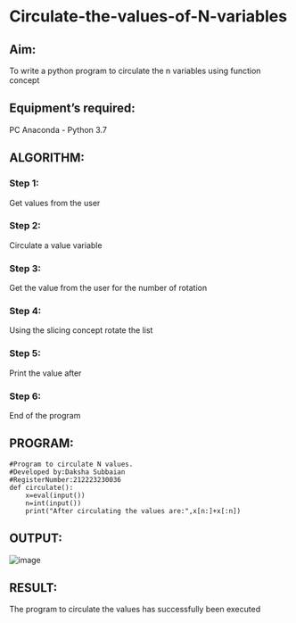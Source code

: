# Circulate-the-values-of-N-variables
## Aim:
To write a python program to circulate the n variables using function concept
## Equipment’s required:
PC
Anaconda - Python 3.7
## ALGORITHM: 
### Step 1: 
Get values from the user
### Step 2: 
Circulate a value variable
### Step 3: 
Get the value from the user for the number of rotation
### Step 4: 
Using the slicing concept rotate the list

### Step 5: 
Print the value after
### Step 6:
End of the program
## PROGRAM:
```
#Program to circulate N values.
#Developed by:Daksha Subbaian
#RegisterNumber:212223230036
def circulate():
    x=eval(input())
    n=int(input())
    print("After circulating the values are:",x[n:]+x[:n])
```

## OUTPUT:
![image](https://github.com/user-attachments/assets/cbd69058-b4e4-44dd-b33d-6c79cff14441)



## RESULT:
The program to circulate the values has successfully been executed

